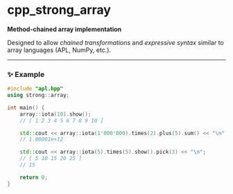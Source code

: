 # cpp_strong_array

**Method-chained array implementation**

Designed to allow *chained transformations* and *expressive syntax* similar to array languages (APL, NumPy, etc.).

---

### ✨ Example

```cpp
#include "apl.hpp"
using strong::array;

int main() {
    array::iota(10).show();
    // [ 1 2 3 4 5 6 7 8 9 10 ]

    std::cout << array::iota(1'000'000).times(2).plus(5).sum() << "\n";
    // 1.00001e+12

    std::cout << array::iota(5).times(5).show().pick(3) << "\n";
    // [ 5 10 15 20 25 ]
    // 15

    return 0;
}
```
